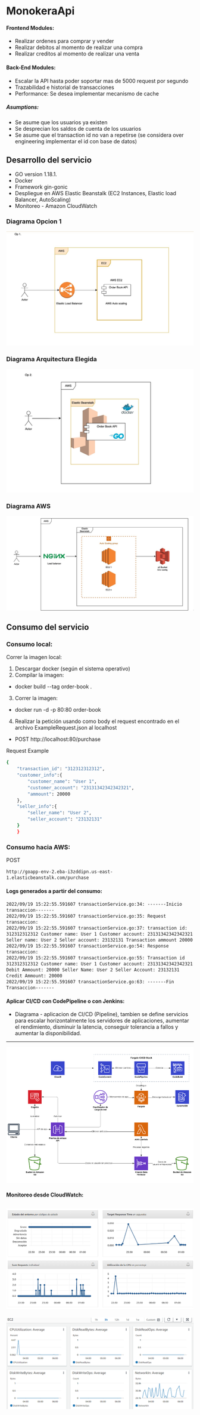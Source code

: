 # MonokeraApi

#### Frontend Modules:

* Realizar ordenes para comprar y vender
* Realizar debitos al momento de realizar una compra
* Realizar creditos al momento de realizar una venta


#### Back-End Modules: 

* Escalar la API hasta poder soportar mas de 5000 request por segundo 
* Trazabilidad e historial de transacciones
* Performance: Se desea implementar mecanismo de cache


##### Asumptions:

* Se asume que los usuarios ya existen
* Se desprecian los saldos de cuenta de los usuarios
* Se asume que el transaction id no van a repetirse (se considera over engineering implementar el id con base de datos)

## Desarrollo del servicio

* GO version 1.18.1.
* Docker
* Framework gin-gonic
* Despliegue en AWS Elastic Beanstalk (EC2 Instances, Elastic load Balancer, AutoScaling)
* Monitoreo - Amazon CloudWatch

### Diagrama Opcion 1
![architecture](https://github.com/fabiandroid10/monokeraApi/blob/master/Op1.jpeg)

### Diagrama Arquitectura Elegida
![architecture](https://github.com/fabiandroid10/monokeraApi/blob/master/DiagramArch.jpeg)

### Diagrama AWS
![architecture](https://github.com/fabiandroid10/monokeraApi/blob/master/DiagramAWS.jpeg)


## Consumo del servicio

### Consumo local:

Correr la imagen local: 

1. Descargar docker (según el sistema operativo)
2. Compilar la imagen: 
  - docker build --tag order-book .
3. Correr la imagen:
  - docker run -d -p 80:80 order-book 
4. Realizar la petición usando como body el request encontrado en el archivo ExampleRequest.json al localhost
  - POST http://localhost:80/purchase

Request Example
```bash
{
    "transaction_id": "312312312312",
    "customer_info":{
        "customer_name": "User 1",
        "customer_account": "23131342342342321",
        "ammount": 20000 
    },
    "seller_info":{
        "seller_name": "User 2",
        "seller_account": "23132131"
    }
    }
```


### Consumo hacia AWS:
POST
```
http://goapp-env-2.eba-i3zddipn.us-east-1.elasticbeanstalk.com/purchase
```

#### Logs generados a partir del consumo:

```
2022/09/19 15:22:55.591607 transactionService.go:34: -------Inicio transaccion-------
2022/09/19 15:22:55.591607 transactionService.go:35: Request transaccion: 
2022/09/19 15:22:55.591607 transactionService.go:37: transaction id: 312312312312 Customer name: User 1 Customer account: 23131342342342321 Seller name: User 2 Seller account: 23132131 Transaction ammount 20000
2022/09/19 15:22:55.591607 transactionService.go:54: Response transaccion: 
2022/09/19 15:22:55.591607 transactionService.go:55: Transaction id 312312312312 Customer name: User 1 Customer account: 23131342342342321 Debit Ammount: 20000 Seller Name: User 2 Seller Account: 23132131 Credit Ammount: 20000
2022/09/19 15:22:55.591607 transactionService.go:63: -------Fin Transaccion-------
```

#### Aplicar CI/CD con CodePipeline o con Jenkins:

* Diagrama - aplicacion de CI/CD (Pipeline), tambien se define servicios para escalar horizontalmente los servidores de aplicaciones, aumentar el rendimiento, disminuir la latencia, conseguir tolerancia a fallos y aumentar la disponibilidad.
----
![architecture](https://github.com/fabiandroid10/monokeraApi/blob/master/Flujoci-cd.png)

#### Monitoreo desde CloudWatch:

![cloudwatch](https://github.com/fabiandroid10/monokeraApi/blob/master/CloudWatch.png)
----
![cloudwatch](https://github.com/fabiandroid10/monokeraApi/blob/master/CloudWatch2.png)


